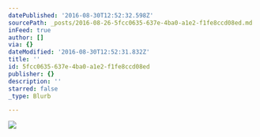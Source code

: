```yaml
---
datePublished: '2016-08-30T12:52:32.598Z'
sourcePath: _posts/2016-08-26-5fcc0635-637e-4ba0-a1e2-f1fe8ccd08ed.md
inFeed: true
author: []
via: {}
dateModified: '2016-08-30T12:52:31.832Z'
title: ''
id: 5fcc0635-637e-4ba0-a1e2-f1fe8ccd08ed
publisher: {}
description: ''
starred: false
_type: Blurb

---
```

![](https://the-grid-user-content.s3-us-west-2.amazonaws.com/93fdd7c9-9501-424d-a379-55c88002eba2.jpg)